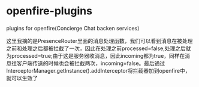 # openfire-plugins
plugins for openfire(Concierge Chat backen services）


这里我摘的是PresenceRouter里面的消息处理函数，我们可以看到消息在被处理之前和处理之后都被拦截了一次，因此在处理之前processed=false,处理之后就为processed=true;由于这是服务器收消息，因此incoming都为true，同样在消息往客户端传送的时候也会被拦截两次，incoming=false。最后通过InterceptorManager.getInstance().addInterceptor将拦截器加到openfire中，就可以生效了
